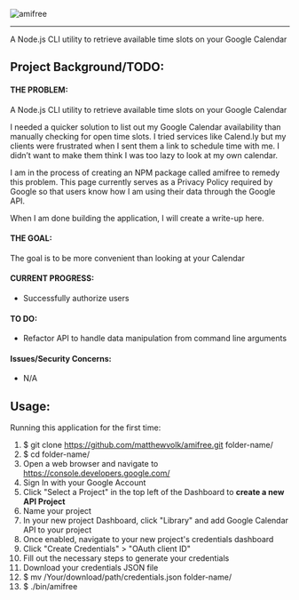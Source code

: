 ![amifree](https://i.imgur.com/d5KjzJb.png "amifree")

---
A Node.js CLI utility to retrieve available time slots on your Google Calendar

## Project Background/TODO:
#### THE PROBLEM:
A Node.js CLI utility to retrieve available time slots on your Google Calendar

I needed a quicker solution to list out my Google Calendar availability than manually checking for open time slots. I tried services like Calend.ly but my clients were frustrated when I sent them a link to schedule time with me. I didn’t want to make them think I was too lazy to look at my own calendar.

I am in the process of creating an NPM package called amifree to remedy this problem. This page currently serves as a Privacy Policy required by Google so that users know how I am using their data through the Google API.

When I am done building the application, I will create a write-up here.

#### THE GOAL: 
The goal is to be more convenient than looking at your Calendar

#### CURRENT PROGRESS:
* Successfully authorize users

#### TO DO:
* Refactor API to handle data manipulation from command line arguments

#### Issues/Security Concerns:
* N/A

## Usage:
Running this application for the first time:

1. $ git clone https://github.com/matthewvolk/amifree.git folder-name/
2. $ cd folder-name/
3. Open a web browser and navigate to https://console.developers.google.com/
4. Sign In with your Google Account
5. Click "Select a Project" in the top left of the Dashboard to **create a new API Project**
6. Name your project
7. In your new project Dashboard, click "Library" and add Google Calendar API to your project
8. Once enabled, navigate to your new project's credentials dashboard
9. Click "Create Credentials" > "OAuth client ID"
10. Fill out the necessary steps to generate your credentials
11. Download your credentials JSON file
12. $ mv /Your/download/path/credentials.json folder-name/
13. $ ./bin/amifree
